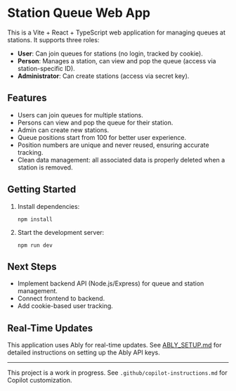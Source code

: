 # Station Queue Web App

This is a Vite + React + TypeScript web application for managing queues at stations. It supports three roles:

- **User**: Can join queues for stations (no login, tracked by cookie).
- **Person**: Manages a station, can view and pop the queue (access via station-specific ID).
- **Administrator**: Can create stations (access via secret key).

## Features

- Users can join queues for multiple stations.
- Persons can view and pop the queue for their station.
- Admin can create new stations.
- Queue positions start from 100 for better user experience.
- Position numbers are unique and never reused, ensuring accurate tracking.
- Clean data management: all associated data is properly deleted when a station is removed.

## Getting Started

1. Install dependencies:

   ```pwsh
   npm install
   ```

2. Start the development server:

   ```pwsh
   npm run dev
   ```

## Next Steps

- Implement backend API (Node.js/Express) for queue and station management.
- Connect frontend to backend.
- Add cookie-based user tracking.

## Real-Time Updates

This application uses Ably for real-time updates. See [ABLY_SETUP.md](./ABLY_SETUP.md) for detailed instructions on setting up the Ably API keys.

---

This project is a work in progress. See `.github/copilot-instructions.md` for Copilot customization.

